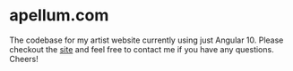 # apellum.com
The codebase for my artist website currently using just Angular 10. Please checkout the [site](http://apellummusic.com) and feel free to contact me if you have any questions. Cheers!
